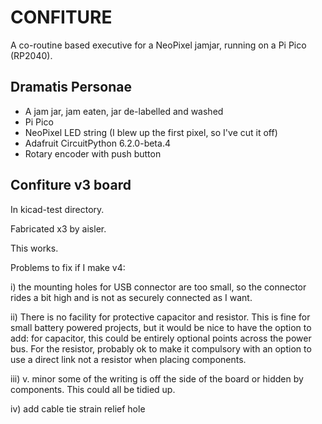 # CONFITURE

A co-routine based executive for a NeoPixel jamjar,
running on a Pi Pico (RP2040).

## Dramatis Personae

* A jam jar, jam eaten, jar de-labelled and washed
* Pi Pico
* NeoPixel LED string (I blew up the first pixel, so I've cut it off)
* Adafruit CircuitPython 6.2.0-beta.4
* Rotary encoder with push button


## Confiture v3 board

In kicad-test directory.

Fabricated x3 by aisler.

This works.

Problems to fix if I make v4:

i) the mounting holes for USB connector are too small, so the connector
rides a bit high and is not as securely connected as I want.

ii) There is no facility for protective capacitor and resistor. This is
fine for small battery powered projects, but it would be nice to have
the option to add: for capacitor, this could be entirely optional points
across the power bus. For the resistor, probably ok to make it compulsory
with an option to use a direct link not a resistor when placing components.

iii) v. minor some of the writing is off the side of the board or
hidden by components. This could all be tidied up.

iv) add cable tie strain relief hole
